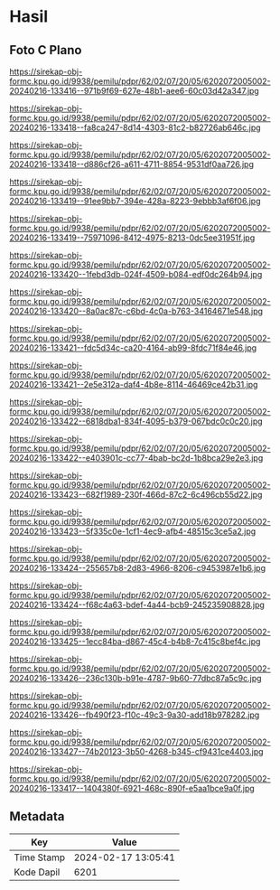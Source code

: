 # Hasil

## Foto C Plano

https://sirekap-obj-formc.kpu.go.id/9938/pemilu/pdpr/62/02/07/20/05/6202072005002-20240216-133416--971b9f69-627e-48b1-aee6-60c03d42a347.jpg

https://sirekap-obj-formc.kpu.go.id/9938/pemilu/pdpr/62/02/07/20/05/6202072005002-20240216-133418--fa8ca247-8d14-4303-81c2-b82726ab646c.jpg

https://sirekap-obj-formc.kpu.go.id/9938/pemilu/pdpr/62/02/07/20/05/6202072005002-20240216-133418--d886cf26-a611-4711-8854-9531df0aa726.jpg

https://sirekap-obj-formc.kpu.go.id/9938/pemilu/pdpr/62/02/07/20/05/6202072005002-20240216-133419--91ee9bb7-394e-428a-8223-9ebbb3af6f06.jpg

https://sirekap-obj-formc.kpu.go.id/9938/pemilu/pdpr/62/02/07/20/05/6202072005002-20240216-133419--75971096-8412-4975-8213-0dc5ee31951f.jpg

https://sirekap-obj-formc.kpu.go.id/9938/pemilu/pdpr/62/02/07/20/05/6202072005002-20240216-133420--1febd3db-024f-4509-b084-edf0dc264b94.jpg

https://sirekap-obj-formc.kpu.go.id/9938/pemilu/pdpr/62/02/07/20/05/6202072005002-20240216-133420--8a0ac87c-c6bd-4c0a-b763-34164671e548.jpg

https://sirekap-obj-formc.kpu.go.id/9938/pemilu/pdpr/62/02/07/20/05/6202072005002-20240216-133421--fdc5d34c-ca20-4164-ab99-8fdc71f84e46.jpg

https://sirekap-obj-formc.kpu.go.id/9938/pemilu/pdpr/62/02/07/20/05/6202072005002-20240216-133421--2e5e312a-daf4-4b8e-8114-46469ce42b31.jpg

https://sirekap-obj-formc.kpu.go.id/9938/pemilu/pdpr/62/02/07/20/05/6202072005002-20240216-133422--6818dba1-834f-4095-b379-067bdc0c0c20.jpg

https://sirekap-obj-formc.kpu.go.id/9938/pemilu/pdpr/62/02/07/20/05/6202072005002-20240216-133422--e403901c-cc77-4bab-bc2d-1b8bca29e2e3.jpg

https://sirekap-obj-formc.kpu.go.id/9938/pemilu/pdpr/62/02/07/20/05/6202072005002-20240216-133423--682f1989-230f-466d-87c2-6c496cb55d22.jpg

https://sirekap-obj-formc.kpu.go.id/9938/pemilu/pdpr/62/02/07/20/05/6202072005002-20240216-133423--5f335c0e-1cf1-4ec9-afb4-48515c3ce5a2.jpg

https://sirekap-obj-formc.kpu.go.id/9938/pemilu/pdpr/62/02/07/20/05/6202072005002-20240216-133424--255657b8-2d83-4966-8206-c9453987e1b6.jpg

https://sirekap-obj-formc.kpu.go.id/9938/pemilu/pdpr/62/02/07/20/05/6202072005002-20240216-133424--f68c4a63-bdef-4a44-bcb9-245235908828.jpg

https://sirekap-obj-formc.kpu.go.id/9938/pemilu/pdpr/62/02/07/20/05/6202072005002-20240216-133425--1ecc84ba-d867-45c4-b4b8-7c415c8bef4c.jpg

https://sirekap-obj-formc.kpu.go.id/9938/pemilu/pdpr/62/02/07/20/05/6202072005002-20240216-133426--236c130b-b91e-4787-9b60-77dbc87a5c9c.jpg

https://sirekap-obj-formc.kpu.go.id/9938/pemilu/pdpr/62/02/07/20/05/6202072005002-20240216-133426--fb490f23-f10c-49c3-9a30-add18b978282.jpg

https://sirekap-obj-formc.kpu.go.id/9938/pemilu/pdpr/62/02/07/20/05/6202072005002-20240216-133427--74b20123-3b50-4268-b345-cf9431ce4403.jpg

https://sirekap-obj-formc.kpu.go.id/9938/pemilu/pdpr/62/02/07/20/05/6202072005002-20240216-133417--1404380f-6921-468c-890f-e5aa1bce9a0f.jpg


## Metadata

| Key        | Value               |
| ---------- | ------------------- |
| Time Stamp | 2024-02-17 13:05:41 |
| Kode Dapil | 6201                |



